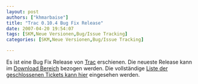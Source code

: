 ```yaml
---
layout: post
authors: ["khmarbaise"]
title: "Trac 0.10.4 Bug Fix Release"
date: 2007-04-20 19:54:07
tags: [SKM,Neue Versionen,Bug/Issue Tracking]
categories: [SKM,Neue Versionen,Bug/Issue Tracking]

---
```

Es ist eine Bug Fix Release von [Trac](http://trac.edgewall.com "Trac") erschienen. Die neueste Release 
kann im [Download Bereich]( http://trac.edgewall.org/wiki/TracDownload "Download Bereich") bezogen werden. Die vollständige 
[Liste der geschlossenen Tickets kann hier](http://trac.edgewall.org/query?status=closed&milestone=0.10.4 "Liste der geschlossenen Tickets kann hier") eingesehen werden.
